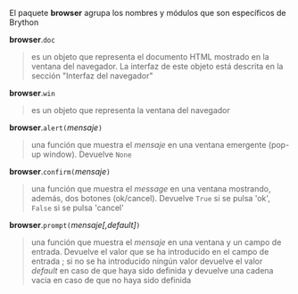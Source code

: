 El paquete **browser** agrupa los nombres y módulos que son específicos de Brython

**browser**.`doc`
> es un objeto que representa el documento HTML mostrado en la ventana del navegador. La interfaz de este objeto está descrita en la sección "Interfaz del navegador"

**browser**.`win`
> es un objeto que representa la ventana del navegador

**browser**.`alert(`_mensaje_`)`
> una función que muestra el _mensaje_ en una ventana emergente (pop-up window). Devuelve `None`

**browser**.`confirm(`_mensaje_`)`
> una función que muestra el _message_ en una ventana mostrando, además, dos botones (ok/cancel). Devuelve `True` si se pulsa 'ok', `False` si se pulsa 'cancel'

**browser**.`prompt(`_mensaje[,default]_`)`
> una función que muestra el _mensaje_ en una ventana y un campo de entrada. Devuelve el valor que se ha introducido en el campo de entrada ; si no se ha introducido ningún valor devuelve el valor _default_ en caso de que haya sido definida y devuelve una cadena vacia en caso de que no haya sido definida
